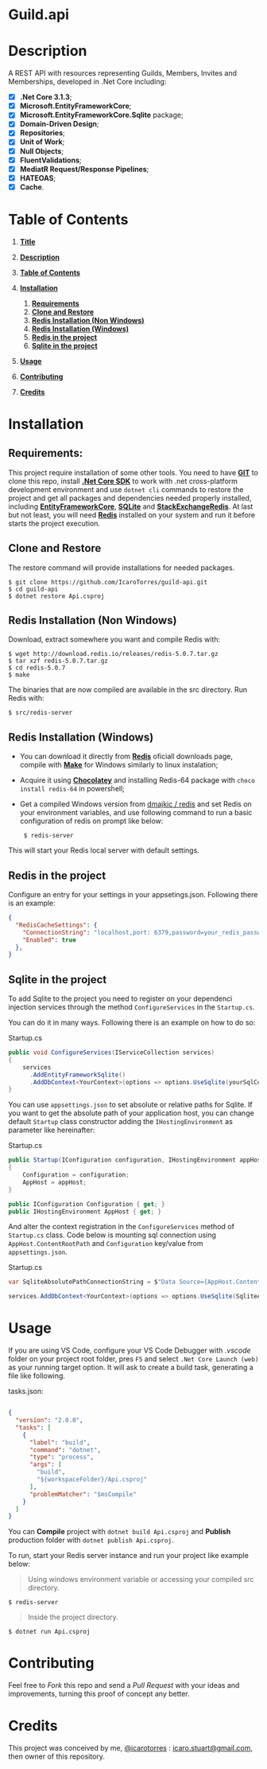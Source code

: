 # Guild.api

# Description

A REST API with resources representing Guilds, Members, Invites and Memberships, developed in .Net Core including:

- [x] **.Net Core 3.1.3**;
- [x] **Microsoft.EntityFrameworkCore**;
- [x] **Microsoft.EntityFrameworkCore.Sqlite** package;
- [x] **Domain-Driven Design**;
- [x] **Repositories**;
- [x] **Unit of Work**;
- [x] **Null Objects**;
- [x] **FluentValidations**;
- [x] **MediatR Request/Response Pipelines**;
- [x] **HATEOAS**;
- [x] **Cache**.

# Table of Contents

1. **[Title](#guildapi "Title")**
2. **[Description](#description "Description")**
3. **[Table of Contents](#table-of-contents "Table of Contents")**
4. **[Installation](#installation "Installation")**

    1. **[Requirements](#requirements "Requirements")**
    2. **[Clone and Restore](#clone-and-restore "Clone and Restore")**
    3. **[Redis Installation (Non Windows)](#redis-installation-non-windows "Redis Installation (Non Windows)")**
    4. **[Redis Installation (Windows)](#redis-installation-windows "Redis Installation (Windows)")**
    5. **[Redis in the project](#redis-in-the-project "Redis in the project")**
    6. **[Sqlite in the project](#sqlite-in-the-project "Sqlite in the project")**

5. **[Usage](#usage "Usage")**
6. **[Contributing](#contributing "Contributing")**
7. **[Credits](#credits "Credits")**

# Installation

## Requirements:

This project require installation of some other tools. You need to have **[GIT](https://git-scm.com/downloads "git downloads")** to clone this repo, install **[.Net Core SDK](https://dotnet.microsoft.com/download "microsoft downloads")** to work with .net cross-platform development environment and use `dotnet cli` commands to restore the project and get all packages and dependencies needed properly installed, including **[EntityFrameworkCore](https://www.nuget.org/packages/Microsoft.EntityFrameworkCore/ "nuget gallery")**, **[SQLite](https://www.nuget.org/packages/System.Data.SQLite "nuget gallery")** and **[StackExchangeRedis](https://www.nuget.org/packages/Microsoft.Extensions.Caching.StackExchangeRedis "nuget gallery")**. At last but not least, you will need **[Redis](https://redis.io/download "redis downloads")** installed on your system and run it before starts the project execution.

## Clone and Restore

The restore command will provide installations for needed packages.

    $ git clone https://github.com/IcaroTorres/guild-api.git
    $ cd guild-api
    $ dotnet restore Api.csproj

## Redis Installation (Non Windows)

Download, extract somewhere you want and compile Redis with:

    $ wget http://download.redis.io/releases/redis-5.0.7.tar.gz
    $ tar xzf redis-5.0.7.tar.gz
    $ cd redis-5.0.7
    $ make

The binaries that are now compiled are available in the src directory. Run Redis with:

    $ src/redis-server

## Redis Installation (Windows)

 - You can download it directly from **[Redis](https://redis.io/download "redis downloads")** oficiall downloads page, compile with **[Make](http://gnuwin32.sourceforge.net/packages/make.htm "Make page")** for Windows similarly to linux instalation;
 - Acquire it using **[Chocolatey](https://chocolatey.org/install "Chocolatey")** and installing Redis-64 package with `choco install redis-64` in powershell;
 - Get a compiled Windows version from [dmajkic / redis](https://github.com/dmajkic/redis/downloads "github dmajkic/redis download packages") and set Redis on your environment variables, and use following command to run a basic configuration of redis on prompt like below:
 
 		$ redis-server

This will start your Redis local server with default settings.

## Redis in the project

Configure an entry for your settings in your appsetings.json. Following there is an example:

```json
{
  "RedisCacheSettings": {
    "ConnectionString": "localhost,port: 6379,password=your_redis_password!",
    "Enabled": true
  },
}
```

## Sqlite in the project

To add Sqlite to the project you need to register on your dependenci injection services through the method `ConfigureServices` in the `Startup.cs`.

You can do it in many ways. Following there is an example on how to do so:

Startup.cs

```c#
public void ConfigureServices(IServiceCollection services)
{
    services
      .AddEntityFrameworkSqlite()
      .AddDbContext<YourContext>(options => options.UseSqlite(yourSqlConnectionString));
}
```

You can use `appsettings.json` to set absolute or relative paths for Sqlite. If you want to get the absolute path of your application host, you can change default `Startup` class constructor adding the `IHostingEnvironment` as parameter like hereinafter:

Startup.cs

```c#
public Startup(IConfiguration configuration, IHostingEnvironment appHost)
{
    Configuration = configuration;
    AppHost = appHost;
}

public IConfiguration Configuration { get; }
public IHostingEnvironment AppHost { get; }
```

And alter the context registration in the `ConfigureServices` method of `Startup.cs` class. Code below is mounting sql connection using `AppHost.ContentRootPath` and `Configuration` key/value from `appsettings.json`.


Startup.cs

```c#
var SqliteAbsolutePathConnectionString = $"Data Source={AppHost.ContentRootPath}\\{Configuration["SqliteSettings:SourceName"]}";

services.AddDbContext<YourContext>(options => options.UseSqlite(SqliteAbsolutePathConnectionString));
```

#  Usage

If you are using VS Code, configure your VS Code Debugger with _.vscode_ folder on your project root folder, pres `F5` and select `.Net Core Launch (web)` as your running target option. It will ask to create a build task, generating a file like following.

tasks.json:

```json

{
  "version": "2.0.0",
  "tasks": [
    {
      "label": "build",
      "command": "dotnet",
      "type": "process",
      "args": [
        "build",
        "${workspaceFolder}/Api.csproj"
      ],
      "problemMatcher": "$msCompile"
    }
  ]
}
```

You can **Compile** project with `dotnet build Api.csproj` and **Publish** production folder with `dotnet publish Api.csproj`.

To run, start your Redis server instance and run your project like example below:

> Using windows environment variable or accessing your compiled src directory.

    $ redis-server

> Inside the project directory.

    $ dotnet run Api.csproj

# Contributing

Feel free to *Fork* this repo and send a *Pull Request* with your ideas and improvements, turning this proof of concept any better.

# Credits

This project was conceived by me, [@icarotorres](https://github.com/icarotorres "author's profile") : icaro.stuart@gmail.com, then owner of this repository.
